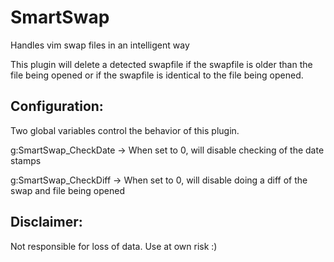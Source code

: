 SmartSwap
=========

Handles vim swap files in an intelligent way

This plugin will delete a detected swapfile if the swapfile is older than the
file being opened or if the swapfile is identical to the file being opened.

Configuration:
--------------
Two global variables control the behavior of this plugin.

g:SmartSwap_CheckDate -> When set to 0, will disable checking of the date stamps

g:SmartSwap_CheckDiff -> When set to 0, will disable doing a diff of the swap
and file being opened

Disclaimer:
-----------
Not responsible for loss of data. Use at own risk :)
